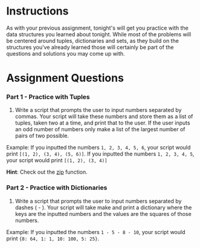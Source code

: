# Instructions

As with your previous assignment, tonight's will get you practice with the data structures you learned about tonight. While most of the problems will be centered around tuples, dictionaries and sets, as they build on the structures you've already learned those will certainly be part of the questions and solutions you may come up with. 

# Assignment Questions

### Part 1 - Practice with Tuples

1. Write a script that prompts the user to input numbers separated by commas. Your script will take these numbers and store them as a list of tuples, taken two at a time, and print that to the user. If the user inputs an odd number of numbers only make a list of the largest number of pairs of two possible.
 
 Example: If you inputted the numbers `1, 2, 3, 4, 5, 6`, your script would print `[(1, 2), (3, 4), (5, 6)]`. If you inputted the numbers `1, 2, 3, 4, 5`, your script would print `[(1, 2), (3, 4)]` 

 **Hint**: Check out the [zip](https://docs.python.org/2/library/functions.html#zip) function.

### Part 2 - Practice with Dictionaries

1. Write a script that prompts the user to input numbers separated by dashes ( - ). Your script will take make and print a dictionary where the keys are the inputted numbers and the values are the squares of those numbers. 

 Example: If you inputted the numbers `1 - 5 - 8 - 10`, your script would print `{8: 64, 1: 1, 10: 100, 5: 25}`.
